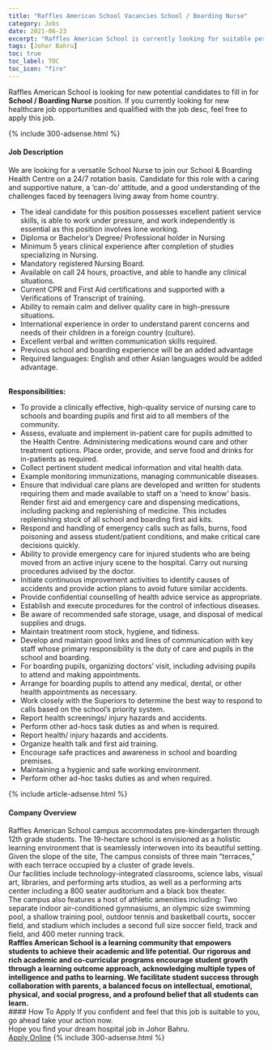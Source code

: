 ```yaml
---
title: "Raffles American School Vacancies School / Boarding Nurse" 
category: Jobs 
date: 2021-06-23 
excerpt: "Raffles American School is currently looking for suitable person to fill in the School / Boarding Nurse which positioned at Johor Bahru" 
tags: [Johor Bahru] 
toc: true 
toc_label: TOC 
toc_icon: "fire" 
--- 
```


<p>Raffles American School is looking for new potential candidates to fill in for <b>School / Boarding Nurse</b> position. If you currently looking for new healthcare job opportunities and qualified with the job desc, feel free to apply this job.
</p>{% include 300-adsense.html %} 
<div><div><h4>Job Description</h4></div><div><div><span><div><div><div>We are looking for a versatile School Nurse to join our School &amp; Boarding Health Centre on a 24/7 rotation basis. Candidate for this role with a caring and supportive nature, a &#8216;can-do&#8217; attitude, and a good understanding of the challenges faced by teenagers living away from home country.&#160;&#160;</div><ul><li>The ideal candidate for this position possesses excellent patient service skills, is able to work under pressure, and work independently is essential as this position involves lone working.</li><li>Diploma or Bachelor&#8217;s Degree/ Professional holder in Nursing</li><li>Minimum 5 years clinical experience after completion of studies specializing in Nursing.</li><li>Mandatory registered Nursing Board.</li><li>Available on call 24 hours, proactive, and able to handle any clinical situations.</li><li>Current CPR and First Aid certifications and supported with a Verifications of Transcript of training.</li><li>Ability to remain calm and deliver quality care in high-pressure situations.</li><li>International experience in order to understand parent concerns and needs of their children in a foreign country (culture).</li><li>Excellent verbal and written communication skills required.</li><li>Previous school and boarding experience will be an added advantage</li><li>Required languages: English and other Asian languages would be added advantage.</li></ul><div><br><strong>Responsibilities:</strong></div><ul><li>To provide a clinically effective, high-quality service of nursing care to schools and boarding pupils and first aid to all members of the community.</li><li>Assess, evaluate and implement in-patient care for pupils admitted to the Health Centre. Administering medications wound care and other treatment options. Place order, provide, and serve food and drinks for in-patients as required.</li><li>Collect pertinent student medical information and vital health data.</li><li>Example monitoring immunizations, managing communicable diseases.&#160;</li><li>Ensure that individual care plans are developed and written for students requiring them and made available to staff on a &#8216;need to know' basis. Render first aid and emergency care and dispensing medications, including packing and replenishing of medicine. This includes replenishing stock of all school and boarding first aid kits.</li><li>Respond and handling of emergency calls such as falls, burns, food poisoning and assess student/patient conditions, and make critical care decisions quickly.</li><li>Ability to provide emergency care for injured students who are being moved from an active injury scene to the hospital. Carry out nursing procedures advised by the doctor.</li><li>Initiate continuous improvement activities to identify causes of accidents and provide action plans to avoid future similar accidents.</li><li>Provide confidential counselling of health advice service as appropriate.</li><li>Establish and execute procedures for the control of infectious diseases.</li><li>Be aware of recommended safe storage, usage, and disposal of medical supplies and drugs.</li><li>Maintain treatment room stock, hygiene, and tidiness.</li><li>Develop and maintain good links and lines of communication with key staff whose primary responsibility is the duty of care and pupils in the school and boarding.</li><li>For boarding pupils, organizing doctors&#8217; visit, including advising pupils to attend and making appointments.</li><li>Arrange for boarding pupils to attend any medical, dental, or other health appointments as necessary.</li><li>Work closely with the Superiors to determine the best way to respond to calls based on the school&#8217;s priority system.</li><li>Report health screenings/ injury hazards and accidents.</li><li>Perform other ad-hocs task duties as and when is required.</li><li>Report health/ injury hazards and accidents.</li><li>Organize health talk and first aid training.</li><li>Encourage safe practices and awareness in school and boarding premises.</li><li>Maintaining a hygienic and safe working environment.</li><li>Perform other ad-hoc tasks duties as and when required.</li></ul></div></div></span></div></div></div> 
{% include article-adsense.html %} 
<div><div><h4>Company Overview</h4></div><div><div><span><div><div>
<div>Raffles American School campus accommodates pre-kindergarten through 12th grade students. The 19-hectare school is envisioned as a holistic learning environment that is seamlessly interwoven into its beautiful setting. Given the slope of the site, The campus consists of three main &#8220;terraces,&#8221; with each terrace occupied by a cluster of grade levels.</div>
<div>Our facilities include technology-integrated classrooms, science labs, visual art, libraries, and performing arts studios, as well as a performing arts center including a 800 seater auditorium and a black box theater.&#160;</div>
<div>The campus also features a host of athletic amenities including: Two separate indoor air-conditioned gymnasiums, an olympic size swimming pool, a shallow training pool, outdoor tennis and basketball courts<strong>,</strong>&#160;soccer field, and stadium which includes a second full size soccer field, track and field, and 400 meter running track.</div>
</div>
<div><strong>Raffles American School is a learning community that empowers students to achieve their academic and life potential. Our rigorous and rich academic and co-curricular programs encourage student growth through a learning outcome approach, acknowledging multiple types of intelligence and paths to learning. We facilitate student success through collaboration with parents, a balanced focus on intellectual, emotional, physical, and social progress, and a profound belief that all students can learn.</strong></div></div></span></div></div></div> 
#### How To Apply 
If you confident and feel that this job is suitable to you, go ahead take your action now. <br/> 
Hope you find your dream hospital job in Johor Bahru. <br/> 
<a href="https://www.jobstreet.com.my/en/job/school-boarding-nurse-4574555?jobId=jobstreet-my-job-4574555" class="btn btn--warning" target="_blank" rel="nofollow noopenner">Apply Online</a> 
{% include 300-adsense.html %} 